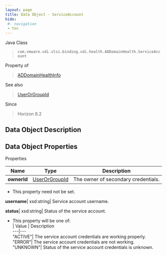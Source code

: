 ```yaml
---
layout: page
title: Data Object - ServiceAccount
hide:
 #- navigation
 - toc
---
```






Java Class  
> `com.vmware.vdi.vlsi.binding.vdi.health.ADDomainHealth.ServiceAccount`

Property of  
> [ADDomainHealthInfo](vdi.health.ADDomainHealth.ADDomainHealthInfo.md#field_detail)

See also  
> [UserOrGroupId](vdi.entity.UserOrGroupId.md)

Since  
> Horizon 8.2


## Data Object Description 

## Data Object Properties

Properties

Name |  Type |  Description   
---|---|---  
**ownerId**| [UserOrGroupId](vdi.entity.UserOrGroupId.md)|  The owner of secondary credentials.   


 * This property need not be set.

  
**username**|  xsd:string|  Service account username.   
  
**status**|  xsd:string|  Status of the service account.   


  * This property will be one of:  
|  Value |  Description   
---|---  
"ACTIVE"| The service account credentials are working properly.  
"ERROR"| The service account credentials are not working.  
"UNKNOWN"| Status of the service account credentials is unknown.  

  
  
  
   
  
  
